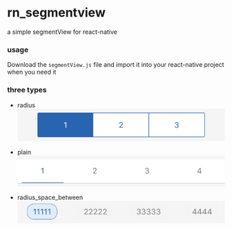 # rn_segmentview
a simple segmentView for react-native  

### usage
Download the `segmentView.js` file and import it into your react-native project when you need it


### three types 

- radius 
![radius](https://github.com/yongqianvip/rn_segmentview/blob/master/img/sg_radius.png?raw=true)

- plain  
![](https://github.com/yongqianvip/rn_segmentview/blob/master/img/sg_plain.png?raw=true) 

- radius\_space\_between  
![](https://github.com/yongqianvip/rn_segmentview/blob/master/img/sg_radius_space_between.png?raw=true) 






